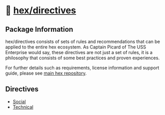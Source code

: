 # 📓 [hex/directives](https://github.com/eser/hex/tree/dev/pkg/directives)

## Package Information

hex/directives consists of sets of rules and recommendations that can be applied
to the entire hex ecosystem. As Captain Picard of The USS Enterprise would say,
these directives are not just a set of rules, it is a philosophy that consists
of some best practices and proven experiences.

For further details such as requirements, license information and support guide,
please see [main hex repository](https://github.com/eser/hex).

## Directives

- [Social](01-social.md)
- [Technical](02-technical.md)
